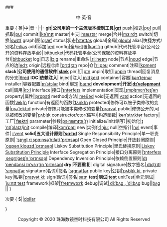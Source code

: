 ###<center>中·英·音</center>

重要
{
英|中|音
-|-|-
**git**|**公司用的一个主流版本控制工具**|**[ɡɪt](https://fanyi.baidu.com/?aldtype=16047#en/zh/git)**
push|推送|[pʊʃ](https://fanyi.baidu.com/?aldtype=16047#en/zh/push)
pull|抓取|[pʊl](https://fanyi.baidu.com/?aldtype=16047#en/zh/pull)
commit||[kəˈmɪt](https://fanyi.baidu.com/?aldtype=16047#en/zh/commit)
master|主支|[ˈmæstər](https://fanyi.baidu.com/?aldtype=16047#en/zh/master)
merge|合并|[mɜːrdʒ](https://fanyi.baidu.com/?aldtype=16047#en/zh/merge)
switch|切换|[swɪtʃ](https://fanyi.baidu.com/?aldtype=16047#en/zh/switch)
graph|图|[ɡræf](https://fanyi.baidu.com/?aldtype=16047#en/zh/graph)
status|状态|[ˈsteɪtəs](https://fanyi.baidu.com/?aldtype=16047#en/zh/status)
global|全局|[ˈɡloʊbl](https://fanyi.baidu.com/?aldtype=16047#en/zh/global)
alias|快捷方式/别名|[ˈeɪliəs](alias) 
add|添加|[æd](https://fanyi.baidu.com/?aldtype=16047#en/zh/add)
config|全局设置|[kənˈfɪg](https://fanyi.baidu.com/?aldtype=16047#en/zh/config)
github|代码托管平台(公司公开的资料存放平台)|
bitbucket|代码托管平台(公司保密的资料存放平台)|[bitbucket](https://fanyi.baidu.com/?aldtype=16047#en/zh/bitbucket)
log|日志|[lɔːɡ](https://fanyi.baidu.com/?aldtype=16047#en/zh/log)
rename|重命名|[ˌriːˈneɪm](https://fanyi.baidu.com/?aldtype=16047#en/zh/rename)
node|节点|[noʊd](https://fanyi.baidu.com/?aldtype=16047#en/zh/node)
edge|节点的边|[edʒ](https://fanyi.baidu.com/?aldtype=16047#en/zh/edge)
origin|远程仓库|[ˈɒrɪdʒɪn](https://fanyi.baidu.com/?aldtype=16047#en/zh/origin)
repo|仓|[ˈriːpəʊ](https://fanyi.baidu.com/?aldtype=16047#en/zh/repo)
comment|注释|[ˈkɒment](https://fanyi.baidu.com/?aldtype=16047#en/zh/comment)
**slack**|**公司使用的通信软件**|**[slæk](https://fanyi.baidu.com/?aldtype=16047#en/zh/slack)**
pin|钉|[pɪn](https://fanyi.baidu.com/?aldtype=16047#en/zh/pin)
unpin|取钉|[unpin](https://fanyi.baidu.com/?aldtype=16047#en/zh/unpin)
thread|回复消息的分支|[θred](https://fanyi.baidu.com/?aldtype=16047#en/zh/thread)
**IOC**|**依赖注入**|
inject|注入|[ɪnˈdʒekt](https://fanyi.baidu.com/?aldtype=16047#en/zh/inject)
container|容器|[kənˈteɪnər](https://fanyi.baidu.com/?aldtype=16047#en/zh/container)
installer|容器配置|[ɪnˈstɔlər](https://fanyi.baidu.com/?aldtype=16047#en/zh/installer)
bind|绑定|[baɪnd](https://fanyi.baidu.com/?aldtype=16047#en/zh/bind)
**development**|**开发**|**[dɪˈveləpmənt](https://fanyi.baidu.com/?aldtype=16047#en/zh/Development)**
call|调用|[kɔːl](https://fanyi.baidu.com/?aldtype=16047#en/zh/call)
interface|接口|[ˈɪntərfeɪs](https://fanyi.baidu.com/?aldtype=16047#en/zh/interface)
implementation|实现|[ˌɪmplɪmɛnˈteɪʃən](https://fanyi.baidu.com/?aldtype=16047#en/zh/implementation)
property|属性|[ˈprɒpəti](https://fanyi.baidu.com/?aldtype=16047#en/zh/property)
method|方法|[ˈmeθəd](https://fanyi.baidu.com/?aldtype=16047#en/zh/method)
void|无返回|[vɔɪd](https://fanyi.baidu.com/?aldtype=16047#en/zh/void)
action|无返回的函数|[ˈækʃn](https://fanyi.baidu.com/?aldtype=16047#en/zh/action)
function|有返回的函数|[ˈfʌŋkʃn](https://fanyi.baidu.com/?aldtype=16047#en/zh/function)
protected|修饰可以被子类修改的变量|[prəˈtektɪd](https://fanyi.baidu.com/?aldtype=16047#en/zh/protected)
private|修饰只能被本类修改的变量|[ˈpraɪvət](https://fanyi.baidu.com/?aldtype=16047#en/zh/private)
public|修饰公开的,可以被修改的变量|[ˈpʌblɪk](https://fanyi.baidu.com/?aldtype=16047#en/zh/public)
constructor/ctor(缩写)|构造函数| [kənˈstrʌktər](https://fanyi.baidu.com/?aldtype=16047#en/zh/constructor)
factory|工厂|[ˈfæktri](https://fanyi.baidu.com/?aldtype=16047#en/zh/factory)
parameter|参数|[pəˈræmɪtə(r)](https://fanyi.baidu.com/?aldtype=16047#en/zh/parameter)
initialize/init(缩写)|初始化|[ɪˈnɪʃəlaɪz](https://fanyi.baidu.com/?aldtype=16047#en/zh/initialize)/[init](init)
compile|编译|[kəmˈpaɪl](https://fanyi.baidu.com/?aldtype=16047#en/zh/compile)
new|实例化|[njuː](https://fanyi.baidu.com/?aldtype=16047#en/zh/new)
null|空指针|[nʌl](https://fanyi.baidu.com/?aldtype=16047#en/zh/null)
event|事件| [ɪˈvent](https://fanyi.baidu.com/?aldtype=16047#en/zh/event)
**solid**|**五大设计原则**|**[ˈsɑːlɪd](https://fanyi.baidu.com/?aldtype=16047#en/zh/solid)**
Single Responsibility Principle|单一职责原则| [ˈsɪŋɡl rɪˌspɑːnsəˈbɪləti ˈprɪnsəpl](https://fanyi.baidu.com/?aldtype=16047#en/zh/Single%20Responsibility%20Principle)
Open Closed Principle|开放封闭原则|[ˈoʊpən kloʊzd ˈprɪnsəpl](https://fanyi.baidu.com/?aldtype=16047#en/zh/Open%20Closed%20Principle)
Liskov Substitution Principle|里氏替换原则|[Liskov Substitution Principle](https://fanyi.baidu.com/?aldtype=16047#en/zh/Liskov%20Substitution%20Principle)
Interface Segregation Principle|接口分离原则|[ˈɪntərfeɪs ˌseɡrɪˈɡeɪʃn ˈprɪnsəpl](https://fanyi.baidu.com/?aldtype=16047#en/zh/Interface%20Segregation%20Principle)
Dependency Inversion Principle|依赖倒置原则|[dɪˈpendənsi ɪnˈvɜːrʒn ˈprɪnsəpl](https://fanyi.baidu.com/?aldtype=16047#en/zh/Dependency%20Inversion%20Principle)
**dry**|**不要重复**|
digital signature|数字签名|[ˌdɪdʒɪtl ˈsɪɡnətʃər](https://fanyi.baidu.com/?aldtype=16047#en/zh/digital%20signature)
signature(名词)|签名|[ˈsɪɡnətʃər](https://fanyi.baidu.com/?aldtype=16047#en/zh/signature)
public key|公钥|[ˈpʌblɪk kiː](https://fanyi.baidu.com/?aldtype=16047#en/zh/public%20key)
private key|私钥|[ˈpraɪvət kiː](https://fanyi.baidu.com/?aldtype=16047#en/zh/private%20key)
sign(动词)|签名|[saɪn](https://fanyi.baidu.com/?aldtype=16047#en/zh/sign)
**test**|**测试**|**[test](https://fanyi.baidu.com/?aldtype=16047#en/zh/test)**
unitTest|单元测试|[ˈjuːnɪt test](https://fanyi.baidu.com/?aldtype=16047#en/zh/unit%20Test)
framework|框架|[ˈfreɪmwɜːrk](https://fanyi.baidu.com/?aldtype=16047#en/zh/framework)
debug|调试|[ˌdiːˈbʌɡ , ˈdiːbʌɡ](https://fanyi.baidu.com/?aldtype=16047#en/zh/debug)
bug||[bʌɡ](https://fanyi.baidu.com/?aldtype=16047#en/zh/bug)
||
}



次要
{
$||[dollar](https://fanyi.baidu.com/?aldtype=16047#zh/en/%24)


}
<center> Copyright © 2020 珠海数镜空时科技有限公司 All Rights Reserved</center>